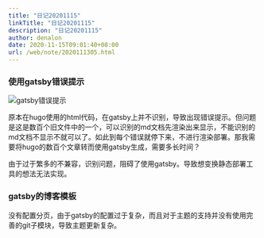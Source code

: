 ```yaml
---
title: "日记20201115"
linkTitle: "日记20201115"
description: "日记20201115"
author: denalon
date: 2020-11-15T09:01:40+08:00
url: /web/note/2020111305.html
---
```


###  使用gatsby错误提示

![gatsby错误提示](https://base.oribos.city/images/2020/11/20201115154223.png)

原本在hugo使用的html代码，在gatsby上并不识别，导致出现错误提示。但问题是这是数百个旧文件中的一个，可以识别的md文档先渲染出来显示，不能识别的md文档不显示不就可以了。如此到每个错误就停下来，不进行渲染部署。那我需要将hugo的数百个文章转而使用gatsby生成，需要多长时间？

由于过于繁多的不兼容，识别问题，阻碍了使用gatsby。导致想变换静态部署工具的想法无法实现。


### gatsby的博客模板

没有配置分页，由于gatsby的配置过于复杂，而且对于主题的支持并没有使用完善的git子模块，导致主题更新复杂。